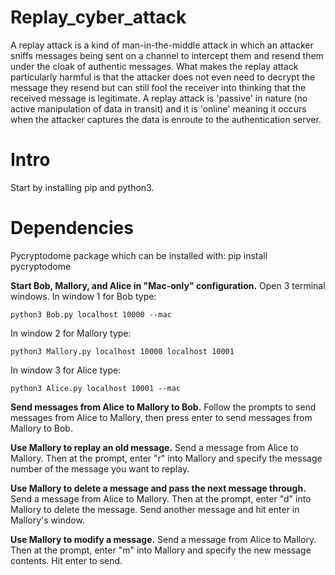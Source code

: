 # Replay_cyber_attack
A replay attack is a kind of man-in-the-middle attack in which an attacker sniffs messages being sent on a channel to intercept them and resend them under the cloak of authentic messages. What makes the replay attack particularly harmful is that the attacker does not even need to decrypt the message they resend but can still fool the receiver into thinking that the received message is legitimate. A replay attack is 'passive' in nature (no active manipulation of data in transit) and it is 'online' meaning it occurs when the attacker captures the data is enroute to the authentication server.
# Intro
Start by installing pip and python3. 

# Dependencies
Pycryptodome package which can be installed with:
pip install pycryptodome

**Start Bob, Mallory, and Alice in "Mac-only" configuration.**
Open 3 terminal windows. In window 1 for Bob type:
```
python3 Bob.py localhost 10000 --mac
```
In window 2 for Mallory type:
```
python3 Mallory.py localhost 10000 localhost 10001 
```
In window 3 for Alice type:
```
python3 Alice.py localhost 10001 --mac
```

**Send messages from Alice to Mallory to Bob.**
Follow the prompts to send messages from Alice to Mallory, then press enter to send messages from Mallory to Bob.

**Use Mallory to replay an old message.**
Send a message from Alice to Mallory. Then at the prompt, enter "r" into Mallory and specify the message number of the message you want to replay. 

**Use Mallory to delete a message and pass the next message through.**
Send a message from Alice to Mallory. Then at the prompt, enter "d" into Mallory to delete the message. Send another message and hit enter in Mallory's window.

**Use Mallory to modify a message.**
Send a message from Alice to Mallory. Then at the prompt, enter "m" into Mallory and specify the new message contents. Hit enter to send.
